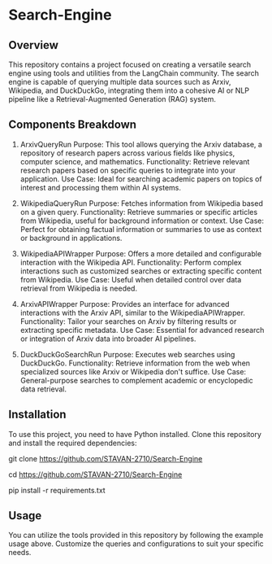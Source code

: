 ﻿# Search-Engine
## Overview
This repository contains a project focused on creating a versatile search engine using tools and utilities from the LangChain community. The search engine is capable of querying multiple data sources such as Arxiv, Wikipedia, and DuckDuckGo, integrating them into a cohesive AI or NLP pipeline like a Retrieval-Augmented Generation (RAG) system.

## Components Breakdown

1. ArxivQueryRun
Purpose: This tool allows querying the Arxiv database, a repository of research papers across various fields like physics, computer science, and mathematics.
Functionality: Retrieve relevant research papers based on specific queries to integrate into your application.
Use Case: Ideal for searching academic papers on topics of interest and processing them within AI systems.

2. WikipediaQueryRun
Purpose: Fetches information from Wikipedia based on a given query.
Functionality: Retrieve summaries or specific articles from Wikipedia, useful for background information or context.
Use Case: Perfect for obtaining factual information or summaries to use as context or background in applications.

3. WikipediaAPIWrapper
Purpose: Offers a more detailed and configurable interaction with the Wikipedia API.
Functionality: Perform complex interactions such as customized searches or extracting specific content from Wikipedia.
Use Case: Useful when detailed control over data retrieval from Wikipedia is needed.

4. ArxivAPIWrapper
Purpose: Provides an interface for advanced interactions with the Arxiv API, similar to the WikipediaAPIWrapper.
Functionality: Tailor your searches on Arxiv by filtering results or extracting specific metadata.
Use Case: Essential for advanced research or integration of Arxiv data into broader AI pipelines.

5. DuckDuckGoSearchRun
Purpose: Executes web searches using DuckDuckGo.
Functionality: Retrieve information from the web when specialized sources like Arxiv or Wikipedia don't suffice.
Use Case: General-purpose searches to complement academic or encyclopedic data retrieval.

## Installation
To use this project, you need to have Python installed. Clone this repository and install the required dependencies:

git clone https://github.com/STAVAN-2710/Search-Engine

cd https://github.com/STAVAN-2710/Search-Engine
  
pip install -r requirements.txt

## Usage
You can utilize the tools provided in this repository by following the example usage above. Customize the queries and configurations to suit your specific needs.

